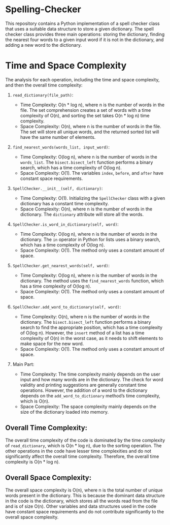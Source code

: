 # Spelling-Checker
This repository contains a Python implementation of a spell checker class that uses a suitable data structure to store a given dictionary. The spell checker class provides three main operations: storing the dictionary, finding the nearest four words to a given input word if it is not in the dictionary, and adding a new word to the dictionary.

# Time and Space Complexity

<p class="has-line-data" data-line-start="0" data-line-end="1"> The analysis for each operation, including the time and space complexity, and then the overall time complexity:</p>
<ol>
<li class="has-line-data" data-line-start="2" data-line-end="6">
<p class="has-line-data" data-line-start="2" data-line-end="3"><code>read_dictionary(file_path)</code>:</p>
<ul>
<li class="has-line-data" data-line-start="3" data-line-end="4">Time Complexity: O(n * log n), where n is the number of words in the file. The set comprehension creates a set of words with a time complexity of O(n), and sorting the set takes O(n * log n) time complexity.</li>
<li class="has-line-data" data-line-start="4" data-line-end="6">Space Complexity: O(n), where n is the number of words in the file. The set will store all unique words, and the returned sorted list will have the same number of elements.</li>
</ul>
</li>
<li class="has-line-data" data-line-start="6" data-line-end="10">
<p class="has-line-data" data-line-start="6" data-line-end="7"><code>find_nearest_words(words_list, input_word)</code>:</p>
<ul>
<li class="has-line-data" data-line-start="7" data-line-end="8">Time Complexity: O(log n), where n is the number of words in the <code>words_list</code>. The <code>bisect.bisect_left</code> function performs a binary search, which has a time complexity of O(log n).</li>
<li class="has-line-data" data-line-start="8" data-line-end="10">Space Complexity: O(1). The variables <code>index</code>, <code>before</code>, and <code>after</code> have constant space requirements.</li>
</ul>
</li>
<li class="has-line-data" data-line-start="10" data-line-end="14">
<p class="has-line-data" data-line-start="10" data-line-end="11"><code>SpellChecker.__init__(self, dictionary)</code>:</p>
<ul>
<li class="has-line-data" data-line-start="11" data-line-end="12">Time Complexity: O(1). Initializing the <code>SpellChecker</code> class with a given dictionary has a constant time complexity.</li>
<li class="has-line-data" data-line-start="12" data-line-end="14">Space Complexity: O(n), where n is the number of words in the dictionary. The <code>dictionary</code> attribute will store all the words.</li>
</ul>
</li>
<li class="has-line-data" data-line-start="14" data-line-end="18">
<p class="has-line-data" data-line-start="14" data-line-end="15"><code>SpellChecker.is_word_in_dictionary(self, word)</code>:</p>
<ul>
<li class="has-line-data" data-line-start="15" data-line-end="16">Time Complexity: O(log n), where n is the number of words in the dictionary. The <code>in</code> operator in Python for lists uses a binary search, which has a time complexity of O(log n).</li>
<li class="has-line-data" data-line-start="16" data-line-end="18">Space Complexity: O(1). The method only uses a constant amount of space.</li>
</ul>
</li>
<li class="has-line-data" data-line-start="18" data-line-end="22">
<p class="has-line-data" data-line-start="18" data-line-end="19"><code>SpellChecker.get_nearest_words(self, word)</code>:</p>
<ul>
<li class="has-line-data" data-line-start="19" data-line-end="20">Time Complexity: O(log n), where n is the number of words in the dictionary. The method uses the <code>find_nearest_words</code> function, which has a time complexity of O(log n).</li>
<li class="has-line-data" data-line-start="20" data-line-end="22">Space Complexity: O(1). The method only uses a constant amount of space.</li>
</ul>
</li>
<li class="has-line-data" data-line-start="22" data-line-end="26">
<p class="has-line-data" data-line-start="22" data-line-end="23"><code>SpellChecker.add_word_to_dictionary(self, word)</code>:</p>
<ul>
<li class="has-line-data" data-line-start="23" data-line-end="24">Time Complexity: O(n), where n is the number of words in the dictionary. The <code>bisect.bisect_left</code> function performs a binary search to find the appropriate position, which has a time complexity of O(log n). However, the <code>insert</code> method of a list has a time complexity of O(n) in the worst case, as it needs to shift elements to make space for the new word.</li>
<li class="has-line-data" data-line-start="24" data-line-end="26">Space Complexity: O(1). The method only uses a constant amount of space.</li>
</ul>
</li>
<li class="has-line-data" data-line-start="26" data-line-end="30">
<p class="has-line-data" data-line-start="26" data-line-end="27">Main Part:</p>
<ul>
<li class="has-line-data" data-line-start="27" data-line-end="28">Time Complexity: The time complexity mainly depends on the user input and how many words are in the dictionary. The check for word validity and printing suggestions are generally constant time operations. However, the addition of a word to the dictionary depends on the <code>add_word_to_dictionary</code> method’s time complexity, which is O(n).</li>
<li class="has-line-data" data-line-start="28" data-line-end="30">Space Complexity: The space complexity mainly depends on the size of the dictionary loaded into memory.</li>
</ul>
</li>
</ol>

## Overall Time Complexity: 
<p class="has-line-data" data-line-start="30" data-line-end="31">The overall time complexity of the code is dominated by the time complexity of <code>read_dictionary</code>, which is O(n * log n), due to the sorting operation. The other operations in the code have lesser time complexities and do not significantly affect the overall time complexity. Therefore, the overall time complexity is O(n * log n).</p>

## Overall Space Complexity: 
<p class="has-line-data" data-line-start="32" data-line-end="33">The overall space complexity is O(n), where n is the total number of unique words present in the dictionary. This is because the dominant data structure in the code is the dictionary, which stores all the words read from the file and is of size O(n). Other variables and data structures used in the code have constant space requirements and do not contribute significantly to the overall space complexity.</p>

